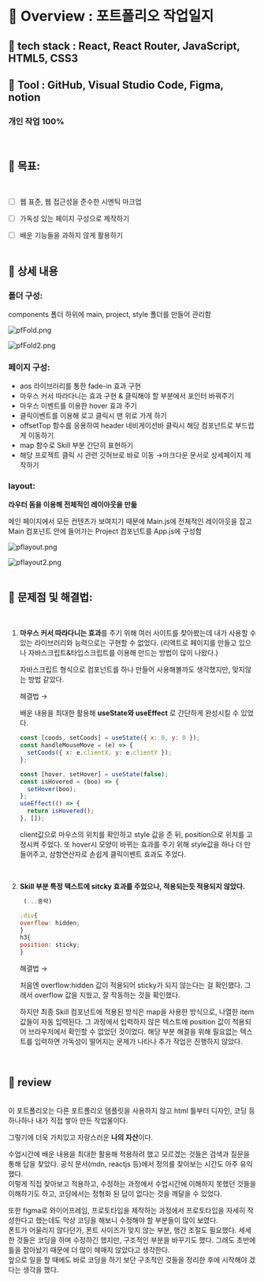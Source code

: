 # 📌 Overview : 포트폴리오 작업일지

## **📝 tech stack : React, React Router, JavaScript, HTML5, CSS3**

## **🔨 Tool : GitHub, Visual Studio Code, Figma, notion**

### **개인 작업 100%**

<br />

## **🔔 목표:**

<br />

- [ ] 웹 표준, 웹 접근성을 준수한 시멘틱 마크업

- [ ] 가독성 있는 페이지 구성으로 제작하기

- [ ] 배운 기능들을 과하지 않게 활용하기  
      <br />

## **📃 상세 내용**

### 폴더 구성:

components 폴더 하위에 main, project, style 폴더를 만들어 관리함

![pfFold.png](https://github.com/yis-park/portfolio/blob/main/%F0%9F%93%8C%20Overview%20%ED%8F%AC%ED%8A%B8%ED%8F%B4%EB%A6%AC%EC%98%A4%20%EC%9E%91%EC%97%85%EC%9D%BC%EC%A7%80%20f5d7273b6c8e4dd98c199c7285722b73/pfFold.png?raw=true)

![pfFold2.png](https://github.com/yis-park/portfolio/blob/main/%F0%9F%93%8C%20Overview%20%ED%8F%AC%ED%8A%B8%ED%8F%B4%EB%A6%AC%EC%98%A4%20%EC%9E%91%EC%97%85%EC%9D%BC%EC%A7%80%20f5d7273b6c8e4dd98c199c7285722b73/pfFold2.png?raw=true)

### **페이지 구성:**

- aos 라이브러리를 통한 fade-in 효과 구현
- 마우스 커서 따라다니는 효과 구현 & 클릭해야 할 부분에서 포인터 바꿔주기
- 마우스 이벤트를 이용한 hover 효과 주기
- 클릭이벤트를 이용해 로고 클릭시 맨 위로 가게 하기
- offsetTop 함수를 응용하여 header 네비게이션바 클릭시 해당 컴포넌트로 부드럽게 이동하기
- map 함수로 Skill 부분 간단히 표현하기
- 해당 프로젝트 클릭 시 관련 깃허브로 바로 이동 →마크다운 문서로 상세페이지 제작하기

### **layout:**

**라우터 돔을 이용해 전체적인 레이아웃을 만듦**

메인 페이지에서 모든 컨텐츠가 보여지기 때문에 Main.js에 전체적인 레이아웃을 잡고 Main 컴포넌트 안에 들어가는 Project 컴포넌트를 App.js에 구성함

![pflayout.png](https://github.com/yis-park/portfolio/blob/main/%F0%9F%93%8C%20Overview%20%ED%8F%AC%ED%8A%B8%ED%8F%B4%EB%A6%AC%EC%98%A4%20%EC%9E%91%EC%97%85%EC%9D%BC%EC%A7%80%20f5d7273b6c8e4dd98c199c7285722b73/pflayout.png?raw=true)

![pflayout2.png](https://github.com/yis-park/portfolio/blob/main/%F0%9F%93%8C%20Overview%20%ED%8F%AC%ED%8A%B8%ED%8F%B4%EB%A6%AC%EC%98%A4%20%EC%9E%91%EC%97%85%EC%9D%BC%EC%A7%80%20f5d7273b6c8e4dd98c199c7285722b73/pflayout2.png?raw=true)
<br />
<br />

## 👏 문제점 및 해결법:

<br />

1. **마우스 커서 따라다니는 효과**를 주기 위해 여러 사이트를 찾아봤는데 내가 사용할 수 있는 라이브러리와 능력으로는 구현할 수 없었다. (리액트로 페이지를 만들고 있으나 자바스크립트&타입스크립트를 이용해 만드는 방법이 많이 나왔다.)

   자바스크립트 형식으로 컴포넌트를 하나 만들어 사용해볼까도 생각했지만, 맞지않는 방법 같았다.

   해결법 →

   배운 내용을 최대한 활용해 **useState와 useEffect** 로 간단하게 완성시킬 수 있었다.

   ```jsx
   const [coods, setCoods] = useState({ x: 0, y: 0 });
   const handleMouseMove = (e) => {
     setCoods({ x: e.clientX, y: e.clientY });
   };

   const [hover, setHover] = useState(false);
   const isHovered = (boo) => {
     setHover(boo);
   };
   useEffect(() => {
     return isHovered();
   }, []);
   ```

   client값으로 마우스의 위치를 확인하고 style 값을 준 뒤, position으로 위치를 고정시켜 주었다. 또 hover시 모양이 바뀌는 효과를 주기 위해 style값을 하나 더 만들어주고, 삼항연산자로 손쉽게 클릭이벤트 효과도 주었다.

   <br />

2. **Skill 부분 특정 텍스트에 sitcky 효과를 주었으나, 적용되는듯 적용되지 않았다.**

   ```jsx
   	(...중략)

   .div{
   overflow: hidden;
   }
   h3{
   position: sticky;
   }
   ```

   해결법 →

   처음엔 overflow:hidden 값이 적용되어 sticky가 되지 않는다는 걸 확인했다. 그래서 overflow 값을 지웠고, 잘 작동하는 것을 확인했다.

   하지만 최종 Skill 컴포넌트에 적용된 방식은 map을 사용한 방식으로, 나열한 item 값들이 자동 입력된다. 그 과정에서 입력하지 않은 텍스트에 position 값이 적용되어 브라우저에서 확인할 수 없었던 것이었다. 해당 부분 해결을 위해 필요없는 텍스트를 입력하면 가독성이 떨어지는 문제가 나타나 추가 작업은 진행하지 않았다.

<br />

## **📃 review**

<br />
이 포트폴리오는 다른 포트폴리오 탬플릿을 사용하지 않고 html 틀부터 디자인, 코딩 등 하나하나 내가 직접 쌓아 만든 작업물이다.

그렇기에 더욱 가치있고 자랑스러운 **나의 자산**이다.

수업시간에 배운 내용을 최대한 활용해 적용하려 했고 모르겠는 것들은 검색과 질문을 통해 답을 찾았다. 공식 문서(mdn, reactjs 등)에서 정의를 찾아보는 시간도 아주 유익했다.  
이렇게 직접 찾아보고 적용하고, 수정하는 과정에서 수업시간에 이해하지 못했던 것들을 이해하기도 하고, 코딩에서는 정형화 된 답이 없다는 것을 깨달을 수 있었다.

또한 figma로 와이어프레임, 프로토타입을 제작하는 과정에서 프로토타입을 자세히 작성한다고 했는데도 막상 코딩을 해보니 수정해야 할 부분들이 많이 보였다.  
폰트가 어울리지 않다던가, 폰트 사이즈가 맞지 않는 부분, 행간 조절도 필요했다.
세세한 것들은 코딩을 하며 수정하긴 했지만, 구조적인 부분을 바꾸기도 했다.
그래도 초반에 틀을 잡아놨기 때문에 더 많이 헤매지 않았다고 생각한다.  
앞으로 일을 할 때에도 바로 코딩을 하기 보단 구조적인 것들을 정리한 후에 시작해야 겠다는 생각을 했다.
